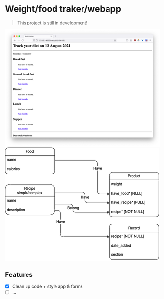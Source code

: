 # Weight/food traker/webapp

> This project is still in development!

![Track page screenshot](screenshot.png)
![Database schema screenshot](schema.png)

## Features

- [x] Clean up code + style app & forms
- [ ] ...
